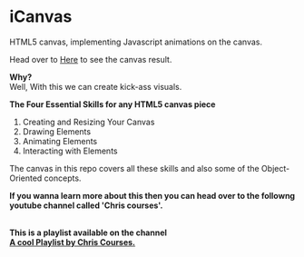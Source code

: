 # iCanvas
HTML5 canvas, implementing Javascript animations on the canvas.

Head over to <a href="https://viraj28.github.io/Canvas/" target="_blank">Here</a> to see the canvas result. 

<b>Why?</b><br>
Well, With this we can create kick-ass visuals.

<b>The Four Essential Skills for any HTML5 canvas piece</b>

1. Creating and Resizing Your Canvas 
2. Drawing Elements 
3. Animating Elements 
4. Interacting with Elements

The canvas in this repo covers all these skills and also some of the Object-Oriented concepts.

<b>If you wanna learn more about this then you can head over to the followng youtube channel called 'Chris courses'.<b>

<br>This is a playlist available on the channel<br>
<a href="https://youtu.be/EO6OkltgudE" target="_blank">A cool Playlist by Chris Courses.</a>
